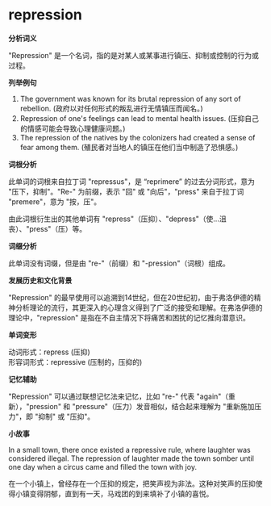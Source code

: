 # repression

**分析词义**

  

"Repression" 是一个名词，指的是对某人或某事进行镇压、抑制或控制的行为或过程。

  

**列举例句**

  

1.  The government was known for its brutal repression of any sort of rebellion. (政府以对任何形式的叛乱进行无情镇压而闻名。)
2.  Repression of one's feelings can lead to mental health issues. (压抑自己的情感可能会导致心理健康问题。)
3.  The repression of the natives by the colonizers had created a sense of fear among them. (殖民者对当地人的镇压在他们当中制造了恐惧感。)

  

**词根分析**

  

此单词的词根来自拉丁词 "repressus"，是 “reprimere” 的过去分词形式，意为 "压下，抑制"。"Re-" 为前缀，表示 "回" 或 "向后"，"press" 来自于拉丁词 "premere"，意为 "按，压"。

  

由此词根衍生出的其他单词有 "repress"（压抑）、"depress"（使…沮丧）、"press"（压）等。

  

**词缀分析**

  

此单词没有词缀，但是由 "re-"（前缀）和 "-pression"（词根）组成。

  

**发展历史和文化背景**

  

"Repression" 的最早使用可以追溯到14世纪，但在20世纪初，由于弗洛伊德的精神分析理论的流行，其更深入的心理含义得到了广泛的接受和理解。在弗洛伊德的理论中，"repression" 是指在不自主情况下将痛苦和困扰的记忆推向潜意识。

  

**单词变形**

  

动词形式：repress (压抑)  
形容词形式：repressive (压制的，压抑的)

  

**记忆辅助**

  

"Repression" 可以通过联想记忆法来记忆，比如 "re-" 代表 "again"（重新），"pression" 和 "pressure"（压力）发音相似，结合起来理解为 "重新施加压力"，即 "抑制" 或 "压抑"。

  

**小故事**

  

In a small town, there once existed a repressive rule, where laughter was considered illegal. The repression of laughter made the town somber until one day when a circus came and filled the town with joy.

  

在一个小镇上，曾经存在一个压抑的规定，把笑声视为非法。这种对笑声的压抑使得小镇变得阴郁，直到有一天，马戏团的到来填补了小镇的喜悦。
